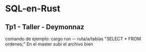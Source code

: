 # SQL-en-Rust
## Tp1 - Taller - Deymonnaz
comando de ejemplo: 
cargo run -- ruta/a/tablas "SELECT * FROM ordenes;"
En el master subi el archivo bien 

